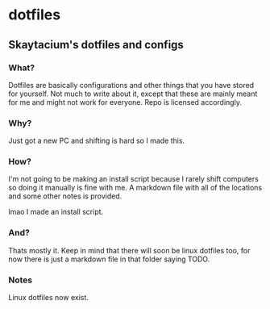 # dotfiles
## Skaytacium's dotfiles and configs

### What?
Dotfiles are basically configurations and other things that you have stored for yourself.
Not much to write about it, except that these are mainly meant for me and might not work for everyone. Repo is licensed accordingly.

### Why?
Just got a new PC and shifting is hard so I made this.

### How?
I'm not going to be making an install script because I rarely shift computers so doing it manually is fine with me. A markdown file with all of the locations and some other notes is provided.

lmao I made an install script.

### And?
Thats mostly it. Keep in mind that there will soon be linux dotfiles too, for now there is just a markdown file in that folder saying TODO.

### Notes

Linux dotfiles now exist.
